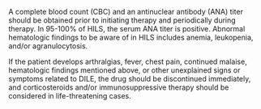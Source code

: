 A complete blood count (CBC) and an antinuclear antibody (ANA) titer should be obtained prior to initiating therapy and periodically during therapy. In 95-100% of HILS, the serum ANA titer is positive. Abnormal hematologic findings to be aware of in HILS includes anemia, leukopenia, and/or agranulocytosis.

If the patient develops arthralgias, fever, chest pain, continued malaise, hematologic findings mentioned above, or other unexplained signs or symptoms related to DILE, the drug should be discontinued immediately, and corticosteroids and/or immunosuppressive therapy should be considered in life-threatening cases.